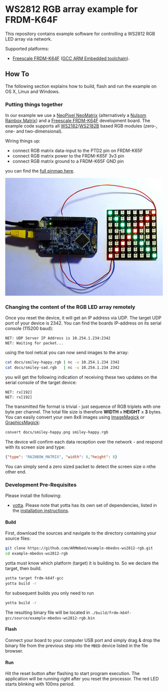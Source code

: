 # WS2812 RGB array example for FRDM-K64F

This repository contains example software for controlling a WS2812 RGB LED array via network.

Supported platforms:
- [Freescale FRDM-K64F](http://developer.mbed.org/platforms/FRDM-K64F/) ([GCC ARM Embedded toolchain](https://launchpad.net/gcc-arm-embedded)).

## How To

The following section explains how to build, flash and run the example on OS X, Linux and Windows.


### Putting things together
In our example we use a [NeoPixel NeoMatrix](http://www.adafruit.com/products/1487) (alternatively a  [Nulsom Rainbox Matrix](http://www.amazon.com/NeoPixel-Rainbow-Matrix-Arduino-Built/dp/B00OM0UTS2)) and a [Freescale FRDM-K64F](http://developer.mbed.org/platforms/FRDM-K64F/) development board. The example code supports all [WS2182](https://www.adafruit.com/datasheets/WS2812.pdf)/[WS2182B](https://www.adafruit.com/datasheets/WS2812B.pdf) based RGB modules (zero-, one- and two-dimensional).

Wiring things up:
- connect RGB matrix data-input to the PTD2 pin on FRDM-K65F
- connect RGB matrix power to the FRDM-K65F 3v3 pin
- connect RGB matrix ground to a FRDM-K65F GND pin

you can find the [full pinmap here](https://developer.mbed.org/platforms/FRDM-K64F/#overview).

![](docs/mk64f-rgb-ws2812-small.jpg)

### Changing the content of the RGB LED array remotely
Once you reset the device, it will get an IP address via UDP. The target UDP port of your device is 2342. You can find the boards IP-address on its serial console (115200 baud):
```
NET: UDP Server IP Address is 10.254.1.234:2342
NET: Waiting for packet...
```
using the tool netcat you can now send images to the array:
```bash
cat docs/smiley-happy.rgb | nc -u 10.254.1.234 2342
cat docs/smiley-sad.rgb   | nc -u 10.254.1.234 2342
```
you will get the following indication of receiving these two updates on the serial console of the target device:
```
NET: rx[192]
NET: rx[192]
```
The transmitted file format is trivial - just sequence of RGB triplets with one byte per channel. The total file size is therefore **WIDTH** x **HEIGHT** x **3** bytes. You can easily convert your own 8x8 images using [ImageMagick](http://www.imagemagick.org/script/index.php) or [GraphicsMagick](http://www.graphicsmagick.org/):

```bash
convert docs/smiley-happy.png smiley-happy.rgb
```
The device will confirm each data reception over the network - and respond with its screen size and type:
```json
{"type": "RAINBOW_MATRIX", "width": 8,"height": 8}
```
You can simply send a zero sized packet to detect the screen size o nthe other end.

### Development Pre-Requisites

Please install the following:

* [yotta](https://github.com/ARMmbed/yotta). Please note that yotta has its own set of dependencies, listed in the [installation instructions](http://armmbed.github.io/yotta/#installing-on-windows).

#### Build

First, download the sources and navigate to the directory containing your source files:

```bash
git clone https://github.com/ARMmbed/example-mbedos-ws2812-rgb.git
cd example-mbedos-ws2812-rgb
```

yotta must know which platform (target) it is building to. So we declare the target, then build.

```bash
yotta target frdm-k64f-gcc
yotta build -r
```

for subsequent builds you only need to run 

```bash
yotta build -r
```
The resulting binary file will be located in
`./build/frdm-k64f-gcc/source/example-mbedos-ws2812-rgb.bin`

#### Flash

Connect your board to your computer USB port and simply drag & drop the binary file from the previous step into the `MBED` device listed in the file browser.

#### Run

Hit the reset button after flashing to start program execution. The application will be running right after you reset the processor. The red LED starts blinking with 100ms period.
